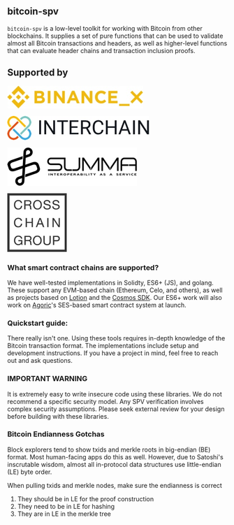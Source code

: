 ## bitcoin-spv

`bitcoin-spv` is a low-level toolkit for working with Bitcoin from other
blockchains. It supplies a set of pure functions that can be used to validate
almost all Bitcoin transactions and headers, as well as higher-level
functions that can evaluate header chains and transaction inclusion proofs.

## Supported by

![Binance X](./binancex-logo.jpg)

![Interchain Foundation](./interchain-logo.jpg)

![Summa](./summa-logo.jpg)

![Cross Chain Group](./ccg-logo.jpg)

### What smart contract chains are supported?

We have well-tested implementations in Solidty, ES6+ (JS), and golang.
These support any EVM-based chain (Ethereum, Celo, and others), as well as
projects based on [Lotion](https://github.com/nomic-io/lotion) and the
[Cosmos SDK](https://github.com/cosmos/cosmos-sdk/). Our ES6+ work will also
work on [Agoric](https://agoric.com/)'s SES-based smart contract system at
launch.

### Quickstart guide:

There really isn't one. Using these tools requires in-depth knowledge of the
Bitcoin transaction format. The implementations include setup and development
instructions. If you have a project in mind, feel free to reach out and ask
questions.

### IMPORTANT WARNING

It is extremely easy to write insecure code using these libraries. We do not
recommend a specific security model. Any SPV verification involves complex
security assumptions. Please seek external review for your design before
building with these libraries.

### Bitcoin Endianness Gotchas
Block explorers tend to show txids and merkle roots in big-endian (BE) format.
Most human-facing apps do this as well. However, due to Satoshi's inscrutable
wisdom, almost all in-protocol data structures use little-endian (LE) byte
order.

When pulling txids and merkle nodes, make sure the endianness is correct

1. They should be in LE for the proof construction
1. They need to be in LE for hashing
1. They are in LE in the merkle tree
